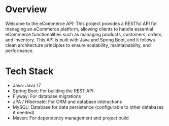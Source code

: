 # Overview
 Welcome to the eCommerce API! This project provides a RESTful API for managing an eCommerce platform, allowing clients to handle essential eCommerce functionalities such as managing products, customers, orders, and inventory. This API is built with Java and Spring Boot, and it follows clean architecture principles to ensure scalability, maintainability, and performance.

# Tech Stack
- Java: Java 17
- Spring Boot: For building the REST API
- Flyway: For database migrations
- JPA / Hibernate: For ORM and database interactions
- MySQL: Database for data persistence (configurable to other databases if needed)
- Maven: For dependency management and project build
